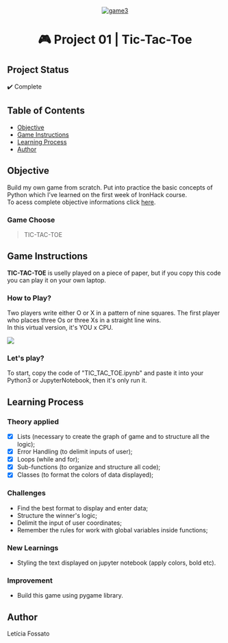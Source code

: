 <p align="center"><a href="https://imgbb.com/"><img src="https://i.ibb.co/Jny8QCy/game3.jpg" alt="game3" border="0"></a></p>
<h1 align="center">🎮 Project 01 | Tic-Tac-Toe </h1>

## Project Status
:heavy_check_mark: Complete

## Table of Contents 
- [Objective](#Objective)
- [Game Instructions](#Game-Instructions)
- [Learning Process](#Challenges)
- [Author](#Author)

## Objective
Build my own game from scratch. Put into practice the basic concepts of Python which I’ve learned on the first week of IronHack course.<br>
To acess complete objective informations click <a href="https://drive.google.com/file/d/1pu8BtTec2VSng1MV3S-VKaXWBFpbdKpv/view?usp=sharing">here</a>.</br>

### Game Choose
> TIC-TAC-TOE

## Game Instructions
**TIC-TAC-TOE** is uselly played on a piece of paper, but if you copy this code you can play it on your own laptop.<br>
### How to Play? 
Two players write either O or X in a pattern of nine squares. The first player who places three Os or three Xs in a straight line wins. <br>
In this virtual version, it's YOU x CPU.<br>

![](https://media0.giphy.com/media/JTtbeZQ5PREQFzohgC/giphy.gif)

### Let's play?
To start, copy the code of "TIC_TAC_TOE.ipynb" and paste it into your Python3 or JupyterNotebook, then it's only run it.

## Learning Process
### Theory applied
- [x] Lists (necessary to create the graph of game and to structure all the logic);<br>
- [x] Error Handling (to delimit inputs of user);<br>
- [x] Loops (while and for);<br>
- [x] Sub-functions (to organize and structure all code);<br>
- [x] Classes (to format the colors of data displayed);<br>

### Challenges
- Find the best format to display and enter data;
- Structure the winner's logic;
- Delimit the input of user coordinates;
- Remember the rules for work with global variables inside functions;

### New Learnings
- Styling the text displayed on jupyter notebook (apply colors, bold etc).
 
### Improvement
- Build this game using pygame library.

## Author
Letícia Fossato
